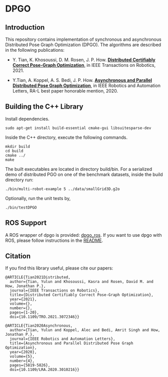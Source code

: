 # DPGO


## Introduction
This repository contains implementation of synchronous and asynchronous Distributed Pose Graph Optimization (DPGO).  The algorithms are described in the following publications:

 - Y. Tian, K. Khosoussi, D. M. Rosen, J. P. How. [**Distributed Certifiably Correct Pose-Graph Optimization**](https://arxiv.org/abs/1911.03721), in IEEE Transactions on Robotics, 2021.
 
 - Y.Tian, A. Koppel, A. S. Bedi, J. P. How.  [**Asynchronous and Parallel Distributed Pose Graph Optimization**](https://arxiv.org/abs/2003.03281), in IEEE Robotics and Automation Letters, RA-L best paper honorable mention, 2020. 

## Building the C++ Library 

Install dependencies.

```
sudo apt-get install build-essential cmake-gui libsuitesparse-dev
```

Inside the C++ directory, execute the following commands.

```
mkdir build
cd build
cmake ../
make
```

The built executables are located in directory build/bin. For a serialized demo of distributed PGO on one of the benchmark datasets, inside the build directory run:
```
./bin/multi-robot-example 5 ../data/smallGrid3D.g2o
```

Optionally, run the unit tests by,
```
./bin/testDPGO
```

## ROS Support

A ROS wrapper of dpgo is provided: [dpgo_ros](https://github.com/mit-acl/dpgo_ros). If you want to use dpgo with ROS, please follow instructions in the [README](https://github.com/mit-acl/dpgo_ros). 


## Citation

If you find this library useful, please cite our papers:
```
@ARTICLE{Tian2021Distributed,
  author={Tian, Yulun and Khosoussi, Kasra and Rosen, David M. and How, Jonathan P.},
  journal={IEEE Transactions on Robotics}, 
  title={Distributed Certifiably Correct Pose-Graph Optimization}, 
  year={2021},
  volume={},
  number={},
  pages={1-20},
  doi={10.1109/TRO.2021.3072346}}

@ARTICLE{Tian2020Asynchronous,
  author={Tian, Yulun and Koppel, Alec and Bedi, Amrit Singh and How, Jonathan P.},
  journal={IEEE Robotics and Automation Letters}, 
  title={Asynchronous and Parallel Distributed Pose Graph Optimization}, 
  year={2020},
  volume={5},
  number={4},
  pages={5819-5826},
  doi={10.1109/LRA.2020.3010216}}
```





